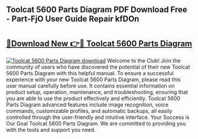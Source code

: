 ## Toolcat 5600 Parts Diagram PDF Download Free - Part-FjO User Guide Repair kfDOn

# <h2><a href="http://dfmv2xn.blite.top/?on=Toolcat+5600+Parts+Diagram">🔗Download New 👉🔴 Toolcat 5600 Parts Diagram</a></h2>

[![Toolcat 5600 Parts Diagram download](https://i.imgur.com/lujVjoI.png)](http://dfmv2xn.blite.top/?on=Toolcat+5600+Parts+Diagram)
Welcome to the Club! Join the community of users who have discovered the potential of their new Toolcat 5600 Parts Diagram with this helpful manual. To ensure a successful experience with your new Toolcat 5600 Parts Diagram, please read this user manual carefully before use. It contains essential information on product setup, operation, maintenance, and troubleshooting, ensuring that you are able to use the product effectively and efficiently. Toolcat 5600 Parts Diagram advanced features include image recognition, voice commands, customizable profiles, and automatic backups, all easily controlled through the user-friendly and intuitive interface. Your Success is Our Goal Toolcat 5600 Parts Diagram. We are committed to providing you with the tools and support you need.
